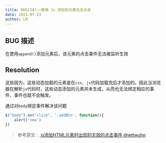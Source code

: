 ```yaml
---
title: BUG(18)——使用 Js 添加的元素无法点击
date: 2021-07-23
author: LM
---
```


## BUG 描述

在使用`append()`添加元素后，该元素的点击事件无法被监听生效

## Resolution

这些因为，这些动态加载的元素是在`css, js`代码加载完后才添加的。因此当浏览器在解析`js`代码时，这些动态添加的元素并未生成，从而也无法绑定相应的事件，事件也就不会触发。

通过对`body`绑定事件解决该问题

```javascript
$("body").on("click", '.addBtn', function(){
    alert('new')
})
```

> 参考原文：[ js添加HTML元素时出现的无效的点击事件 @wttwuhn ](https://juejin.cn/post/6844903703896391687)

